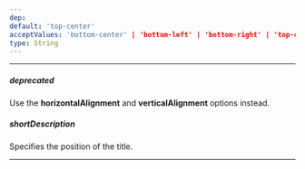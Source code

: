 ```yaml
---
dep: 
default: 'top-center'
acceptValues: 'bottom-center' | 'bottom-left' | 'bottom-right' | 'top-center' | 'top-left' | 'top-right'
type: String
---
```

---
##### deprecated
Use the **horizontalAlignment** and **verticalAlignment** options instead.

##### shortDescription
Specifies the position of the title.

---
